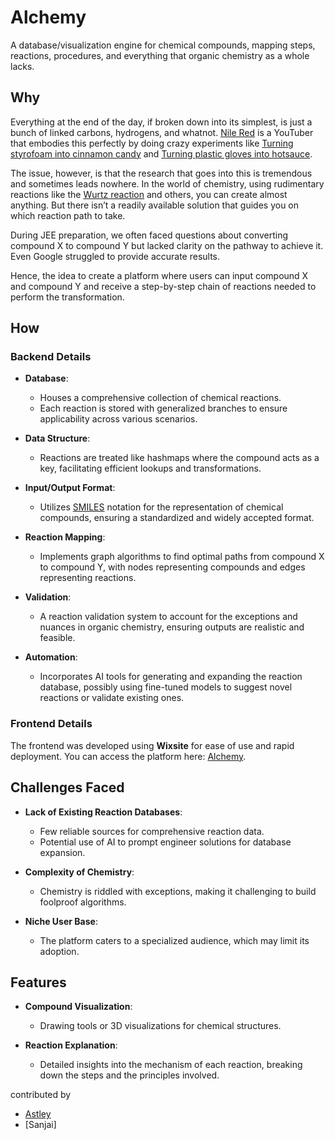 # Alchemy

A database/visualization engine for chemical compounds, mapping steps, reactions, procedures, and everything that organic chemistry as a whole lacks.

## Why

Everything at the end of the day, if broken down into its simplest, is just a bunch of linked carbons, hydrogens, and whatnot. [Nile Red](https://www.youtube.com/nilered) is a YouTuber that embodies this perfectly by doing crazy experiments like [Turning styrofoam into cinnamon candy](https://www.youtube.com/watch?v=zMaTrgUKC1) and [Turning plastic gloves into hotsauce](https://www.youtube.com/watch?v=1B3Xi5L6siI).

The issue, however, is that the research that goes into this is tremendous and sometimes leads nowhere. In the world of chemistry, using rudimentary reactions like the [Wurtz reaction](https://byjus.com/chemistry/wurtz-reaction/) and others, you can create almost anything. But there isn’t a readily available solution that guides you on which reaction path to take.

During JEE preparation, we often faced questions about converting compound X to compound Y but lacked clarity on the pathway to achieve it. Even Google struggled to provide accurate results.

Hence, the idea to create a platform where users can input compound X and compound Y and receive a step-by-step chain of reactions needed to perform the transformation.

## How

### Backend Details

- **Database**:

  - Houses a comprehensive collection of chemical reactions.
  - Each reaction is stored with generalized branches to ensure applicability across various scenarios.

- **Data Structure**:

  - Reactions are treated like hashmaps where the compound acts as a key, facilitating efficient lookups and transformations.

- **Input/Output Format**:

  - Utilizes [SMILES](https://archive.epa.gov/med/med_archive_03/web/html/smiles.html) notation for the representation of chemical compounds, ensuring a standardized and widely accepted format.

- **Reaction Mapping**:

  - Implements graph algorithms to find optimal paths from compound X to compound Y, with nodes representing compounds and edges representing reactions.

- **Validation**:

  - A reaction validation system to account for the exceptions and nuances in organic chemistry, ensuring outputs are realistic and feasible.

- **Automation**:

  - Incorporates AI tools for generating and expanding the reaction database, possibly using fine-tuned models to suggest novel reactions or validate existing ones.

### Frontend Details

The frontend was developed using **Wixsite** for ease of use and rapid deployment. You can access the platform here: [Alchemy](https://astleypros333.wixsite.com/alchemy-2).

## Challenges Faced

- **Lack of Existing Reaction Databases**:

  - Few reliable sources for comprehensive reaction data.
  - Potential use of AI to prompt engineer solutions for database expansion.

- **Complexity of Chemistry**:

  - Chemistry is riddled with exceptions, making it challenging to build foolproof algorithms.

- **Niche User Base**:

  - The platform caters to a specialized audience, which may limit its adoption.

## Features

- **Compound Visualization**:

  - Drawing tools or 3D visualizations for chemical structures.

- **Reaction Explanation**:

  - Detailed insights into the mechanism of each reaction, breaking down the steps and the principles involved.

contributed by 
- [Astley](https://github.com/Astley333)
- [Sanjai]